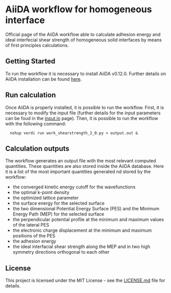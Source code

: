 # AiiDA workflow for homogeneous interface

Official page of the AiiDA workflow able to calculate adhesion energy and ideal interfecial shear strength of homogeneous solid interfaces by means of first principles calculations.

## Getting Started

To run the workflow it is necessary to install AiiDA v0.12.0. Further details on AiiDA installation can be found [here](http://aiida-core.readthedocs.io/en/stable/installation/index.html).

## Run calculation

Once AiiDA is properly installed, it is possible to run the workflow. First, it is necessary to modify the input file (further details for the input parameters can be foud in the [input.in](input.in) page). Then, it is possible to run the workflow with the following command:

      nohup verdi run work_shearstrength_2_0.py > output.out &

## Calculation outputs

The workflow generates an output file with the most relevant computed quantities. These quantities are also stored inside the AiiDA database. Here it is a list of the most important quantities generated nd stored by the workflow:

* the converged kinetic energy cutoff for the wavefunctions
* the optimal k-point density
* the optimized lattice parameter
* the surface energy for the selected surface
* the two dimensional Potential Energy Surface (PES) and the Minimum Energy Path (MEP) for the selected surface
* the perpendicular potential profile at the minimum and maximum values of the lateral PES
* the electronic charge displacement at the minimum and maximum positions of the PES
* the adhesion energy
* the ideal interfacial shear strength along the MEP and in two high symmetry directions orthogonal to each other

## License

This project is licensed under the MIT License - see the [LICENSE.md](LICENSE.md) file for details.
